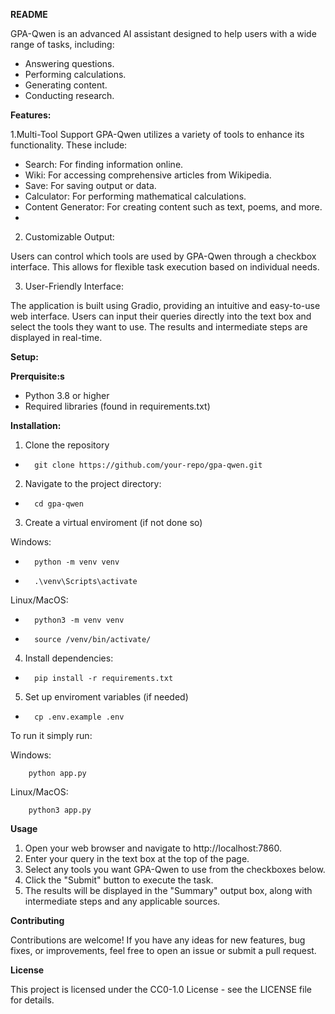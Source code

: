 **README**

GPA-Qwen is an advanced AI assistant designed to help users with a wide range of tasks, including:

- Answering questions.
- Performing calculations.
- Generating content.
- Conducting research.

**Features:**

1.Multi-Tool Support
GPA-Qwen utilizes a variety of tools to enhance its functionality. These include:

- Search: For finding information online.
- Wiki: For accessing comprehensive articles from Wikipedia.
- Save: For saving output or data.
- Calculator: For performing mathematical calculations.
- Content Generator: For creating content such as text, poems, and more.
- 
2. Customizable Output:
  
Users can control which tools are used by GPA-Qwen through a checkbox interface. This allows for flexible task execution based on individual needs.

3. User-Friendly Interface:

The application is built using Gradio, providing an intuitive and easy-to-use web interface. Users can input their queries directly into the text box and select the tools they want to use. The results and intermediate steps are displayed in real-time.


**Setup:**

**Prerquisite:s**

- Python 3.8 or higher
- Required libraries (found in requirements.txt)

**Installation:**

1. Clone the repository
- 		git clone https://github.com/your-repo/gpa-qwen.git
2. Navigate to the project directory:
- 		cd gpa-qwen
3. Create a virtual enviroment (if not done so)

Windows:
- 		python -m venv venv
- 		.\venv\Scripts\activate

Linux/MacOS:
- 		python3 -m venv venv
- 		source /venv/bin/activate/

4. Install dependencies:
- 		pip install -r requirements.txt
5. Set up enviroment variables (if needed)
- 		cp .env.example .env

To run it simply run:

Windows:

		python app.py

Linux/MacOS:

		python3 app.py

**Usage**

1. Open your web browser and navigate to http://localhost:7860.
2. Enter your query in the text box at the top of the page.
3. Select any tools you want GPA-Qwen to use from the checkboxes below.
4. Click the "Submit" button to execute the task.
5. The results will be displayed in the "Summary" output box, along with intermediate steps and any applicable sources.

**Contributing**

Contributions are welcome! If you have any ideas for new features, bug fixes, or improvements, feel free to open an issue or submit a pull request.

**License**

This project is licensed under the CC0-1.0 License - see the LICENSE file for details.
